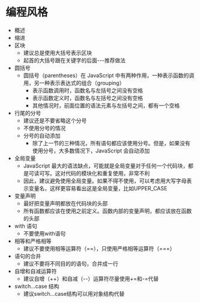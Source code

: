 # 编程风格

+ 概述
+ 缩进
+ 区块
  + 建议总是使用大括号表示区块
  + 起首的大括号跟在关键字的后面---推荐做法
+ 圆括号
  + 圆括号（parentheses）在 JavaScript 中有两种作用，一种表示函数的调用，另一种表示表达式的组合（grouping）
    + 表示函数调用时，函数名与左括号之间没有空格
    + 表示函数定义时，函数名与左括号之间没有空格
    + 其他情况时，前面位置的语法元素与左括号之间，都有一个空格
+ 行尾的分号
  + 建议还是不要省略这个分号
  + 不使用分号的情况
  + 分号的自动添加
    + 除了上一节的三种情况，所有语句都应该使用分号。但是，如果没有使用分号，大多数情况下，JavaScript 会自动添加
+ 全局变量
  + JavaScript 最大的语法缺点，可能就是全局变量对于任何一个代码块，都是可读可写。这对代码的模块化和重复使用，非常不利
  + 因此，建议避免使用全局变量。如果不得不使用，可以考虑用大写字母表示变量名，这样更容易看出这是全局变量，比如UPPER_CASE
+ 变量声明
  + 最好把变量声明都放在代码块的头部
  + 所有函数都应该在使用之前定义。函数内部的变量声明，都应该放在函数的头部
+ with 语句
  + 不要使用with语句
+ 相等和严格相等
  + 建议不要使用相等运算符（==），只使用严格相等运算符（===）
+ 语句的合并
  + 建议不要将不同目的的语句，合并成一行
+ 自增和自减运算符
  + 建议自增（++）和自减（--）运算符尽量使用+=和-=代替
+ switch...case 结构
  + 建议switch...case结构可以用对象结构代替